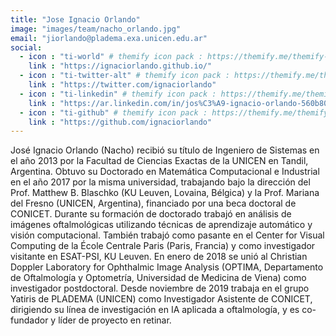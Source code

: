```yaml
---
title: "Jose Ignacio Orlando"
image: "images/team/nacho_orlando.jpg"
email: "jiorlando@pladema.exa.unicen.edu.ar"
social:
  - icon : "ti-world" # themify icon pack : https://themify.me/themify-icons
    link : "https://ignaciorlando.github.io/"
  - icon : "ti-twitter-alt" # themify icon pack : https://themify.me/themify-icons
    link : "https://twitter.com/ignaciorlando"
  - icon : "ti-linkedin" # themify icon pack : https://themify.me/themify-icons
    link : "https://ar.linkedin.com/in/jos%C3%A9-ignacio-orlando-560b8040"
  - icon : "ti-github" # themify icon pack : https://themify.me/themify-icons
    link : "https://github.com/ignaciorlando"
---
```


José Ignacio Orlando (Nacho) recibió su título de Ingeniero de Sistemas en el año 2013 por la Facultad de Ciencias Exactas de la UNICEN en Tandil, Argentina. Obtuvo su Doctorado en Matemática Computacional e Industrial en el año 2017 por la misma universidad, trabajando bajo la dirección del Prof. Matthew B. Blaschko (KU Leuven, Lovaina, Bélgica) y la Prof. Mariana del Fresno (UNICEN, Argentina), financiado por una beca doctoral de CONICET. Durante su formación de doctorado trabajó en análisis de imágenes oftalmológicas utilizando técnicas de aprendizaje automático y visión computacional. También trabajó como pasante en el Center for Visual Computing de la École Centrale Paris (Paris, Francia) y como investigador visitante en ESAT-PSI, KU Leuven. En enero de 2018 se unió al Christian Doppler Laboratory for Ophthalmic Image Analysis (OPTIMA, Departamento de Oftalmología y Optometría, Universidad de Medicina de Viena) como investigador postdoctoral. Desde noviembre de 2019 trabaja en el grupo Yatiris de PLADEMA (UNICEN) como Investigador Asistente de CONICET, dirigiendo su línea de investigación en IA aplicada a oftalmología, y es co-fundador y líder de proyecto en retinar.